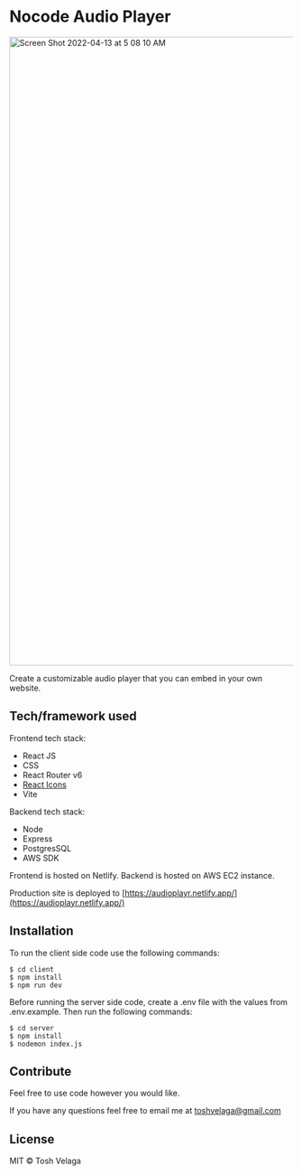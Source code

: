 # Nocode Audio Player

<img width="1113" alt="Screen Shot 2022-04-13 at 5 08 10 AM" src="https://user-images.githubusercontent.com/38474161/163168339-a5d6418d-75b0-4782-abfa-2532abd0d201.png">

Create a customizable audio player that you can embed in your own website. 

## Tech/framework used

Frontend tech stack:

- React JS
- CSS
- React Router v6
- [React Icons](https://react-icons.github.io/react-icons/)
- Vite

Backend tech stack:

- Node
- Express
- PostgresSQL
- AWS SDK

Frontend is hosted on Netlify. Backend is hosted on AWS EC2 instance.

Production site is deployed to [https://audioplayr.netlify.app/](https://audioplayr.netlify.app/)

## Installation

To run the client side code use the following commands:

```
$ cd client
$ npm install
$ npm run dev
```

Before running the server side code, create a .env file with the values from .env.example. Then run the following commands:

```
$ cd server
$ npm install
$ nodemon index.js
```

## Contribute

Feel free to use code however you would like.

If you have any questions feel free to email me at toshvelaga@gmail.com

## License

MIT © Tosh Velaga
